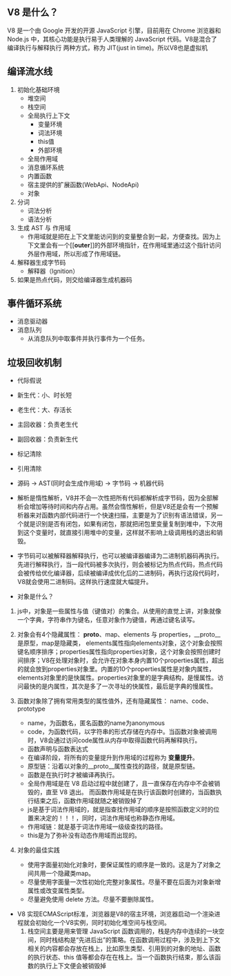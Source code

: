 ## V8 是什么？
V8 是一个由 Google 开发的开源 JavaScript 引擎，目前用在 Chrome 浏览器和 Node.js 中，其核心功能是执行易于人类理解的 JavaScript 代码。V8是混合了 编译执行与解释执行 两种方式，称为 JIT(just in time)。所以V8也是虚拟机

## 编译流水线
1. 初始化基础环境
    - 堆空间
    - 栈空间
    - 全局执行上下文
        - 变量环境
        - 词法环境
        - this值
        - 外部环境
    - 全局作用域
    - 消息循环系统
    - 内置函数
    - 宿主提供的扩展函数(WebApi、NodeApi)
    - 对象
1. 分词
    - 词法分析
    - 语法分析
2. 生成 AST 与 作用域
    - 作用域就是把在上下文里能访问到的变量整合到一起，方便查找。因为上下文里会有一个[[__outer__]]的外部环境指针，在作用域里通过这个指针访问外层作用域，所以形成了作用域链。
3. 解释器生成字节码
    - 解释器（lgnition）
4. 如果是热点代码，则交给编译器生成机器码

## 事件循环系统
- 消息驱动器
- 消息队列
    - 从消息队列中取事件并执行事件为一个任务。

## 垃圾回收机制
- 代际假说
- 新生代：小、时长短
- 老生代：大、存活长
- 主回收器：负责老生代
- 副回收器：负责新生代
- 标记清除
- 引用清除



- 源码 -> AST(同时会生成作用域) -> 字节码 -> 机器代码
- 解析是惰性解析，V8并不会一次性把所有代码都解析成字节码，因为全部解析会增加等待时间和内存占用。虽然会惰性解析，但是V8还是会有一个预解析器来对函数内部代码进行一个快速扫描，主要是为了识别有语法错误，另一个就是识别是否有闭包，如果有闭包，那就把闭包里变量复制到堆中，下次用到这个变量时，就直接引用堆中的变量，这样就不影响上级调用栈的退出和销毁。
- 字节码可以被解释器解释执行，也可以被编译器编译为二进制机器码再执行。先进行解释执行，当一段代码被多次执行，则会被标记为热点代码，热点代码会被传给优化编译器，后续被编译成优化后的二进制码，再执行这段代码时，V8就会使用二进制码。这样执行速度就大幅提升。
- 对象是什么？
 1. js中，对象是一些属性与值（键值对）的集合。从使用的直觉上讲，对象就像一个字典，字符串作为键名，任意对象作为键值，再通过键名读写。

 2. 对象会有4个隐藏属性： __proto__、map、elements 与 properties，__proto__是原型，map是隐藏类， elements属性指向elements对象，这个对象会按照键名顺序排序；properties属性指向properties对象，这个对象会按照创建时间排序；V8在处理对象时，会允许在对象本身内置10个properties属性，超出的就会放到properties对象里。内置的10个properties属性是对象内属性，elements对象里的是快属性。properties对象里的是字典结构，是慢属性。访问最快的是内属性，其次是多了一次寻址的快属性，最后是字典的慢属性。

 3. 函数对象除了拥有常用类型的属性值外，还有隐藏属性： name、code、prototype
    - name，为函数名，匿名函数的name为anonymous
    - code，为函数代码，以字符串的形式存储在内存中。当函数对象被调用时，V8会通过访问code属性从内存中取得函数代码再解释执行。
    - 函数声明与函数表达式
    - 在编译阶段，将所有的变量提升到作用域的过程称为 **变量提升**。
    - 原型链：沿着以对象的__proto__属性查找的路径，就是原型链。
    - 函数是在执行时才被编译再执行。
    - 全局作用域是在 V8 启动过程中就创建了，且一直保存在内存中不会被销毁的，直至 V8 退出。 而函数作用域是在执行该函数时创建的，当函数执行结束之后，函数作用域就随之被销毁掉了
    - js是基于词法作用域的，就是指查找作用域的顺序是按照函数定义时的位置来决定的！！！，同时，词法作用域也称静态作用域。
    - 作用域链：就是基于词法作用域一级级查找的路径。
    - this是为了弥补没有动态作用域而出现的。
4. 对象的最佳实践
    - 使用字面量初始化对象时，要保证属性的顺序是一致的。这是为了对象之间共用一个隐藏类map。
    - 尽量使用字面量一次性初始化完整对象属性。尽量不要在后面为对象新增属性或改变属性类型。
    - 尽量避免使用 delete 方法。尽量不要删除属性。
- V8 实现ECMAScript标准，浏览器是V8的宿主环境，浏览器启动一个渲染进程就会初始化一个V8实例，同时初始化堆空间与栈空间。
    1. 栈空间主要是用来管理 JavaScript 函数调用的，栈是内存中连续的一块空间，同时栈结构是“先进后出”的策略。在函数调用过程中，涉及到上下文相关的内容都会存放在栈上，比如原生类型、引用到的对象的地址、函数的执行状态、this 值等都会存在在栈上。当一个函数执行结束，那么该函数的执行上下文便会被销毁掉